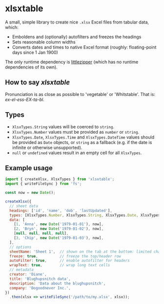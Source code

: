 # xlsxtable

A small, simple library to create nice `.xlsx` Excel files from tabular data, which:

* Emboldens and (optionally) autofilters and freezes the headings
* Sets reasonable column widths
* Converts dates and times to native Excel format (roughly: floating-point days since 1 Jan 1900)

The only runtime dependency is [littlezipper](https://github.com/jawj/littlezipper) (which has no runtime dependencies of its own).

## How to say _xlsxtable_

Pronunciation is as close as possible to 'vegetable' or 'Whitstable'. That is: _ex-el-ess-EX-ta-bl_.

## Types

* `XlsxTypes.String` values will be coerced to `string`.
* `XlsxTypes.Number` values must be provided as `number` or `string`.
* `XlsxTypes.Date`, `XlsxTypes.Time` and `XlsxTypes.DateTime` values should be provided as `Date` objects, or `string` as a fallback (e.g. if the date is infinite or otherwise unsupported).
* `null` or `undefined` values result in an empty cell for all `XlsxTypes`.

## Example usage

```javascript
import { createXlsx, XlsxTypes } from 'xlsxtable';
import { writeFileSync } from 'fs';

const now = new Date();

createXlsx({
  // sheet data
  headings: ['id', 'name', 'dob', 'lastUpdated'],
  types: [XlsxTypes.Number, XlsxTypes.String, XlsxTypes.Date, XlsxTypes.DateTime],
  data: [
    [1, 'Anna', new Date('1979-01-01'), now],
    [2, 'Bryn', new Date('1979-01-02'), now],
    [null, null, null, null],
    [3, 'Chip', new Date('1979-01-03'), now],    
  ],
  // options
  sheetName: 'Sheet 1',  // shown on the tab at the bottom: limited character range allowed
  freeze: true,          // freeze the top/header row
  autoFilter: true,      // enable autofilter for headers
  wrapText: true,        // wrap long text cells
  // metadata
  creator: 'Diane', 
  title: 'Blughupsnitch data',
  description: 'Data about the blughupsnitch',
  company: 'Dogoodnever Inc.',
})
  .then(xlsx => writeFileSync('/path/to/my.xlsx', xlsx));
```
